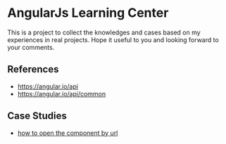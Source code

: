 # AngularJs Learning Center

This is a project to collect the knowledges and cases based on my experiences in real projects. Hope it useful to you and looking forward to your comments.

## References
- https://angular.io/api
- https://angular.io/api/common

## Case Studies
- [how to open the component by url](how_to_open_the_component_by_url.md)

